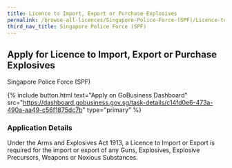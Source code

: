 ```yaml
---
title: Licence to Import, Export or Purchase Explosives
permalink: /browse-all-licences/Singapore-Police-Force-(SPF)/Licence-to-Import--Export-or-Purchase-Explosives
third_nav_title: Singapore Police Force (SPF)
---
```


## Apply for Licence to Import, Export or Purchase Explosives

Singapore Police Force (SPF)

{% include button.html text="Apply on GoBusiness Dashboard" src="https://dashboard.gobusiness.gov.sg/task-details/c14fd0e6-473a-490a-aa49-c56f1875dc7b" type="primary" %}

<H3>Application Details</H3>

Under the Arms and Explosives Act 1913, a Licence to Import or Export is required for the import or export of any Guns, Explosives, Explosive Precursors, Weapons or Noxious Substances. 

